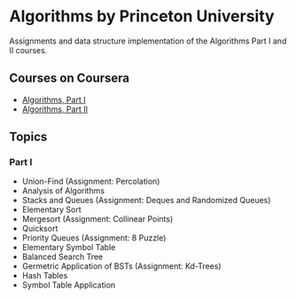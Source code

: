 # Algorithms by Princeton University

Assignments and data structure implementation of the Algorithms Part I and II courses.

## Courses on Coursera

- [Algorithms, Part I](https://www.coursera.org/learn/algorithms-part1)
- [Algorithms, Part II](https://www.coursera.org/learn/algorithms-part2)

## Topics

### Part I

- Union-Find (Assignment: Percolation)
- Analysis of Algorithms
- Stacks and Queues (Assignment: Deques and Randomized Queues)
- Elementary Sort
- Mergesort (Assignment: Collinear Points)
- Quicksort
- Priority Queues (Assignment: 8 Puzzle)
- Elementary Symbol Table
- Balanced Search Tree
- Germetric Application of BSTs (Assignment: Kd-Trees)
- Hash Tables
- Symbol Table Application
